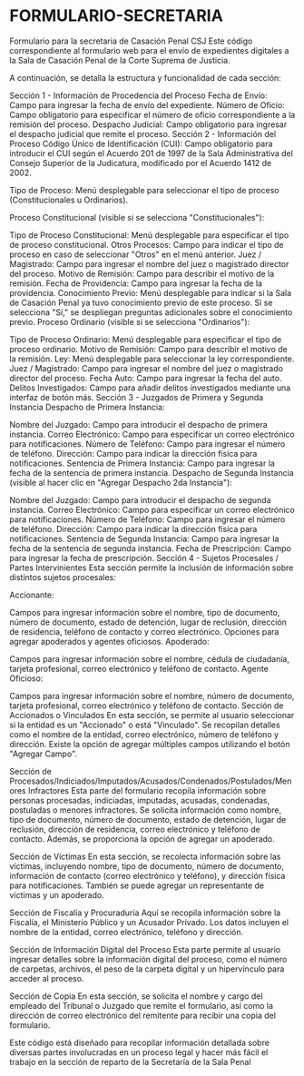 # FORMULARIO-SECRETARIA
Formulario para la secretaria de Casación Penal CSJ
Este código correspondiente al formulario web para el envío de expedientes digitales a la Sala de Casación Penal de la Corte Suprema de Justicia. 

A continuación, se detalla la estructura y funcionalidad de cada sección:

Sección 1 - Información de Procedencia del Proceso
Fecha de Envío: Campo para ingresar la fecha de envío del expediente.
Número de Oficio: Campo obligatorio para especificar el número de oficio correspondiente a la remisión del proceso.
Despacho Judicial: Campo obligatorio para ingresar el despacho judicial que remite el proceso.
Sección 2 - Información del Proceso
Código Único de Identificación (CUI): Campo obligatorio para introducir el CUI según el Acuerdo 201 de 1997 de la Sala Administrativa del Consejo Superior de la Judicatura, modificado por el Acuerdo 1412 de 2002.

Tipo de Proceso: Menú desplegable para seleccionar el tipo de proceso (Constitucionales u Ordinarios).

Proceso Constitucional (visible si se selecciona "Constitucionales"):

Tipo de Proceso Constitucional: Menú desplegable para especificar el tipo de proceso constitucional.
Otros Procesos: Campo para indicar el tipo de proceso en caso de seleccionar "Otros" en el menú anterior.
Juez / Magistrado: Campo para ingresar el nombre del juez o magistrado director del proceso.
Motivo de Remisión: Campo para describir el motivo de la remisión.
Fecha de Providencia: Campo para ingresar la fecha de la providencia.
Conocimiento Previo: Menú desplegable para indicar si la Sala de Casación Penal ya tuvo conocimiento previo de este proceso.
Si se selecciona "Sí," se despliegan preguntas adicionales sobre el conocimiento previo.
Proceso Ordinario (visible si se selecciona "Ordinarios"):

Tipo de Proceso Ordinario: Menú desplegable para especificar el tipo de proceso ordinario.
Motivo de Remisión: Campo para describir el motivo de la remisión.
Ley: Menú desplegable para seleccionar la ley correspondiente.
Juez / Magistrado: Campo para ingresar el nombre del juez o magistrado director del proceso.
Fecha Auto: Campo para ingresar la fecha del auto.
Delitos Investigados: Campo para añadir delitos investigados mediante una interfaz de botón más.
Sección 3 - Juzgados de Primera y Segunda Instancia
Despacho de Primera Instancia:

Nombre del Juzgado: Campo para introducir el despacho de primera instancia.
Correo Electrónico: Campo para especificar un correo electrónico para notificaciones.
Número de Teléfono: Campo para ingresar el número de teléfono.
Dirección: Campo para indicar la dirección física para notificaciones.
Sentencia de Primera Instancia: Campo para ingresar la fecha de la sentencia de primera instancia.
Despacho de Segunda Instancia (visible al hacer clic en "Agregar Despacho 2da Instancia"):

Nombre del Juzgado: Campo para introducir el despacho de segunda instancia.
Correo Electrónico: Campo para especificar un correo electrónico para notificaciones.
Número de Teléfono: Campo para ingresar el número de teléfono.
Dirección: Campo para indicar la dirección física para notificaciones.
Sentencia de Segunda Instancia: Campo para ingresar la fecha de la sentencia de segunda instancia.
Fecha de Prescripción: Campo para ingresar la fecha de prescripción.
Sección 4 - Sujetos Procesales / Partes Intervinientes
Esta sección permite la inclusión de información sobre distintos sujetos procesales:

Accionante:

Campos para ingresar información sobre el nombre, tipo de documento, número de documento, estado de detención, lugar de reclusión, dirección de residencia, teléfono de contacto y correo electrónico.
Opciones para agregar apoderados y agentes oficiosos.
Apoderado:

Campos para ingresar información sobre el nombre, cédula de ciudadanía, tarjeta profesional, correo electrónico y teléfono de contacto.
Agente Oficioso:

Campos para ingresar información sobre el nombre, número de documento, tarjeta profesional, correo electrónico y teléfono de contacto.
Sección de Accionados o Vinculados
En esta sección, se permite al usuario seleccionar si la entidad es un "Accionado" o está "Vinculado". Se recopilan detalles como el nombre de la entidad, correo electrónico, número de teléfono y dirección. Existe la opción de agregar múltiples campos utilizando el botón "Agregar Campo".

Sección de Procesados/Indiciados/Imputados/Acusados/Condenados/Postulados/Menores Infractores
Esta parte del formulario recopila información sobre personas procesadas, indiciadas, imputadas, acusadas, condenadas, postuladas o menores infractores. Se solicita información como nombre, tipo de documento, número de documento, estado de detención, lugar de reclusión, dirección de residencia, correo electrónico y teléfono de contacto. Además, se proporciona la opción de agregar un apoderado.

Sección de Víctimas
En esta sección, se recolecta información sobre las víctimas, incluyendo nombre, tipo de documento, número de documento, información de contacto (correo electrónico y teléfono), y dirección física para notificaciones. También se puede agregar un representante de víctimas y un apoderado.

Sección de Fiscalía y Procuraduría
Aquí se recopila información sobre la Fiscalía, el Ministerio Público y un Acusador Privado. Los datos incluyen el nombre de la entidad, correo electrónico, teléfono y dirección.

Sección de Información Digital del Proceso
Esta parte permite al usuario ingresar detalles sobre la información digital del proceso, como el número de carpetas, archivos, el peso de la carpeta digital y un hipervínculo para acceder al proceso.

Sección de Copia
En esta sección, se solicita el nombre y cargo del empleado del Tribunal o Juzgado que remite el formulario, así como la dirección de correo electrónico del remitente para recibir una copia del formulario.

Este código está diseñado para recopilar información detallada sobre diversas partes involucradas en un proceso legal y hacer más fácil el trabajo en la sección de reparto de la Secretaría de la Sala Penal
